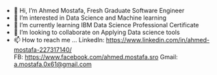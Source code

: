 - 👋 Hi, I’m Ahmed Mostafa, Fresh Graduate Software Engineer
- 👀 I’m interested in Data Science and Machine learning
- 🌱 I’m currently learning IBM Data Science Professional Certificate
- 💞️ I’m looking to collaborate on Applying Data science tools 
- 📫 How to reach me ...
  LinkedIn: https://www.linkedin.com/in/ahmed-mostafa-227317140/  
  FB:    https://www.facebook.com/ahmed.mostafa.sro
  Gmail: a.mostafa.0x61@gmail.com

<!---
ahmedmostafa0x61/ahmedmostafa0x61 is a ✨ special ✨ repository because its `README.md` (this file) appears on your GitHub profile.
You can click the Preview link to take a look at your changes.
--->
